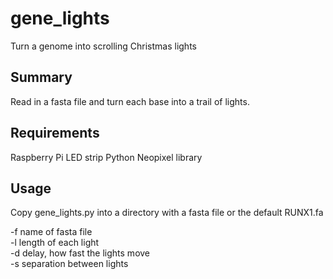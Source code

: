 # gene_lights
Turn a genome into scrolling Christmas lights

## Summary
Read in a fasta file and turn each base into a trail of lights.

## Requirements
Raspberry Pi
LED strip
Python
Neopixel library

## Usage
Copy gene_lights.py into a directory with a fasta file or the default RUNX1.fa

-f name of fasta file  
-l length of each light  
-d delay, how fast the lights move  
-s separation between lights  

